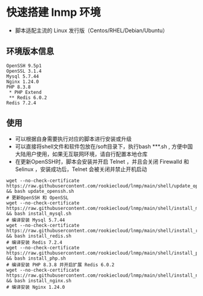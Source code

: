 # 快速搭建 lnmp 环境 

* 脚本适配主流的 Linux 发行版（Centos/RHEL/Debian/Ubuntu）

## 环境版本信息
```
OpenSSH 9.5p1
OpenSSL 3.1.4
Mysql 5.7.44
Nginx 1.24.0
PHP 8.3.8
 * PHP Extend
 ** Redis 6.0.2
Redis 7.2.4
```
## 使用
* 可以根据自身需要执行对应的脚本进行安装或升级
* 可以直接将shell文件和软件包放在/soft目录下，执行bash ***.sh , 方便中国大陆用户使用，如果无互联网环境，请自行配置本地仓库
* 在更新OpenSSH时，脚本会安装并开启 Telnet ，并且会关闭 Firewalld 和 Selinux ，安装成功后，Telnet 会被关闭并禁止开机启动

```shell
wget --no-check-certificate https://raw.githubusercontent.com/rookiecloud/lnmp/main/shell/update_openssh.sh && bash update_openssh.sh
# 更新OpenSSH 和 OpenSSL
wget --no-check-certificate https://raw.githubusercontent.com/rookiecloud/lnmp/main/shell/install_mysql.sh && bash install_mysql.sh
# 编译安装 Mysql 5.7.44
wget --no-check-certificate https://raw.githubusercontent.com/rookiecloud/lnmp/main/shell/install_redis.sh && bash install_redis.sh
# 编译安装 Redis 7.2.4
wget --no-check-certificate https://raw.githubusercontent.com/rookiecloud/lnmp/main/shell/install_php.sh && bash install_php.sh
# 编译安装 PHP 8.3.8 并开启扩展 Redis 6.0.2
wget --no-check-certificate https://raw.githubusercontent.com/rookiecloud/lnmp/main/shell/install_nginx.sh && bash install_nginx.sh
# 编译安装 Nginx 1.24.0
```

